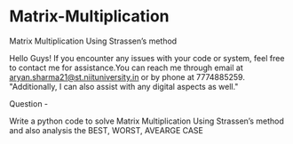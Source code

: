 # Matrix-Multiplication
Matrix Multiplication Using Strassen’s method

Hello Guys! If you encounter any issues with your code or system, feel free to contact me for assistance.You can reach me through email at aryan.sharma21@st.niituniversity.in or by phone at 7774885259. "Additionally, I can also assist with any digital aspects as well."

Question - 

Write a python code to solve Matrix Multiplication Using Strassen’s method and also analysis the BEST, WORST, AVEARGE CASE 

